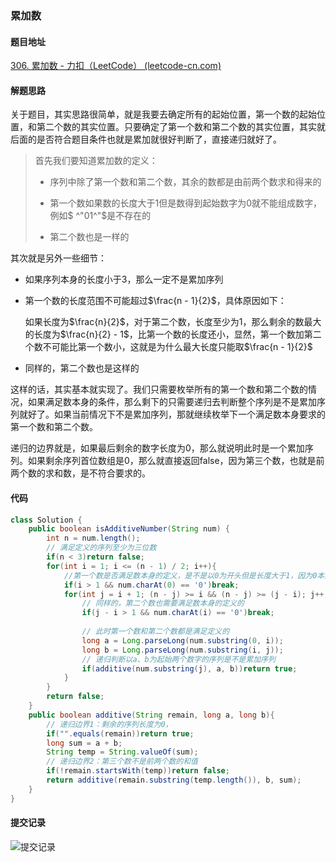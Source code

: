 ### 累加数

#### 题目地址

[306. 累加数 - 力扣（LeetCode） (leetcode-cn.com)](https://leetcode-cn.com/problems/additive-number/)

#### 解题思路

关于题目，其实思路很简单，就是我要去确定所有的起始位置，第一个数的起始位置，和第二个数的其实位置。只要确定了第一个数和第二个数的其实位置，其实就后面的是否符合题目条件也就是累加就很好判断了，直接递归就好了。

>首先我们要知道累加数的定义：
>
>- 序列中除了第一个数和第二个数，其余的数都是由前两个数求和得来的
>
>- 第一个数如果数的长度大于1但是数得到起始数字为0就不能组成数字，例如$ ^"01^"$是不存在的
>- 第二个数也是一样的

其次就是另外一些细节：

- 如果序列本身的长度小于3，那么一定不是累加序列

- 第一个数的长度范围不可能超过$\frac{n - 1}{2}$，具体原因如下：

  如果长度为$\frac{n}{2}$，对于第二个数，长度至少为1，那么剩余的数最大的长度为$\frac{n}{2} - 1$，比第一个数的长度还小，显然，第一个数加第二个数不可能比第一个数小，这就是为什么最大长度只能取$\frac{n - 1}{2}$

- 同样的，第二个数也是这样的

这样的话，其实基本就实现了。我们只需要枚举所有的第一个数和第二个数的情况，如果满足数本身的条件，那么剩下的只需要递归去判断整个序列是不是累加序列就好了。如果当前情况下不是累加序列，那就继续枚举下一个满足数本身要求的第一个数和第二个数。

递归的边界就是，如果最后剩余的数字长度为0，那么就说明此时是一个累加序列。如果剩余序列首位数组是0，那么就直接返回false，因为第三个数，也就是前两个数的求和数，是不符合要求的。

#### 代码

```java
class Solution {
    public boolean isAdditiveNumber(String num) {
        int n = num.length();
        // 满足定义的序列至少为三位数
        if(n < 3)return false;
        for(int i = 1; i <= (n - 1) / 2; i++){
            //第一个数是否满足数本身的定义，是不是以0为开头但是长度大于1，因为0本身也是数字
            if(i > 1 && num.charAt(0) == '0')break;
            for(int j = i + 1; (n - j) >= i && (n - j) >= (j - i); j++){
                // 同样的，第二个数也需要满足数本身的定义的
                if(j - i > 1 && num.charAt(i) == '0')break;
                
                // 此时第一个数和第二个数都是满足定义的
                long a = Long.parseLong(num.substring(0, i));
                long b = Long.parseLong(num.substring(i, j));
                // 递归判断以a、b为起始两个数字的序列是不是累加序列
                if(additive(num.substring(j), a, b))return true;
            }
        }
        return false;
    }
    public boolean additive(String remain, long a, long b){
        // 递归边界1：剩余的序列长度为0，
        if("".equals(remain))return true;
        long sum = a + b;
        String temp = String.valueOf(sum);
        // 递归边界2：第三个数不是前两个数的和值
        if(!remain.startsWith(temp))return false;
        return additive(remain.substring(temp.length()), b, sum);
    }
}
```

#### 提交记录

![提交记录](https://gitee.com/QingShanxl/pictures/raw/master/img//image-20220110201002274.png)

